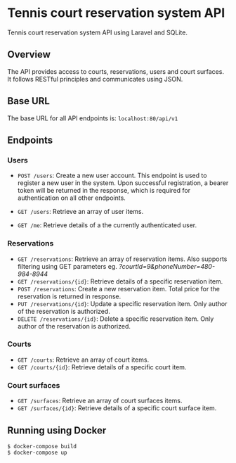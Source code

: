 # Tennis court reservation system API
Tennis court reservation system API using Laravel and SQLite.
## Overview

The API provides access to courts, reservations, users and court surfaces. It follows RESTful principles and communicates using JSON.

## Base URL

The base URL for all API endpoints is: `localhost:80/api/v1`

## Endpoints

### Users

- `POST /users`: Create a new user account. This endpoint is used to register a new user in the system. Upon successful registration, a bearer token will be returned in the response, which is required for authentication on all other endpoints.


- `GET /users`: Retrieve an array of user items.
- `GET /me`: Retrieve details of a the currently authenticated user.


### Reservations 

- `GET /reservations`: Retrieve an array of reservation items. Also supports filtering using GET parameters eg. *?courtId=9&phoneNumber=480-984-8944*
- `GET /reservations/{id}`: Retrieve details of a specific reservation item.
- `POST /reservations`: Create a new reservation item. Total price for the reservation is returned in response.
- `PUT /reservations/{id}`: Update a specific reservation item. Only author of the reservation is authorized.
- `DELETE /reservations/{id}`: Delete a specific reservation item. Only author of the reservation is authorized.

### Courts

- `GET /courts`: Retrieve an array of court items.
- `GET /courts/{id}`: Retrieve details of a specific court item.

### Court surfaces

- `GET /surfaces`: Retrieve an array of court surfaces items.
- `GET /surfaces/{id}`: Retrieve details of a specific court surface item.



## Running using Docker
```
$ docker-compose build
$ docker-compose up
```
